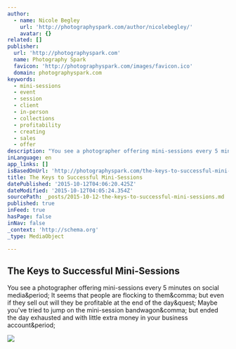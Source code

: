 ```yaml
---
author:
  - name: Nicole Begley
    url: 'http://photographyspark.com/author/nicolebegley/'
    avatar: {}
related: []
publisher:
  url: 'http://photographyspark.com'
  name: Photography Spark
  favicon: 'http://photographyspark.com/images/favicon.ico'
  domain: photographyspark.com
keywords:
  - mini-sessions
  - event
  - session
  - client
  - in-person
  - collections
  - profitability
  - creating
  - sales
  - offer
description: "You see a photographer offering mini-sessions every 5 minutes on social media. It seems that people are flocking to them, but even if they sell out will they be profitable at the end of the day? Maybe you've tried to jump on the mini-session bandwagon, but ended the day exhausted and with little extra money in your business account."
inLanguage: en
app_links: []
isBasedOnUrl: 'http://photographyspark.com/the-keys-to-successful-mini-sessions/'
title: The Keys to Successful Mini-Sessions
datePublished: '2015-10-12T04:06:20.425Z'
dateModified: '2015-10-12T04:05:24.354Z'
sourcePath: _posts/2015-10-12-the-keys-to-successful-mini-sessions.md
published: true
inFeed: true
hasPage: false
inNav: false
_context: 'http://schema.org'
_type: MediaObject

---
```

<article style=""><h1>The Keys to Successful Mini-Sessions</h1><p>You see a photographer offering mini-sessions every 5 minutes on social media&amp;period; It seems that people are flocking to them&amp;comma; but even if they sell out will they be profitable at the end of the day&amp;quest; Maybe you've tried to jump on the mini-session bandwagon&amp;comma; but ended the day exhausted and with little extra money in your business account&amp;period;</p><img src="http://photographyspark.com/images/Food-for-Fido-133.jpg" /></article>